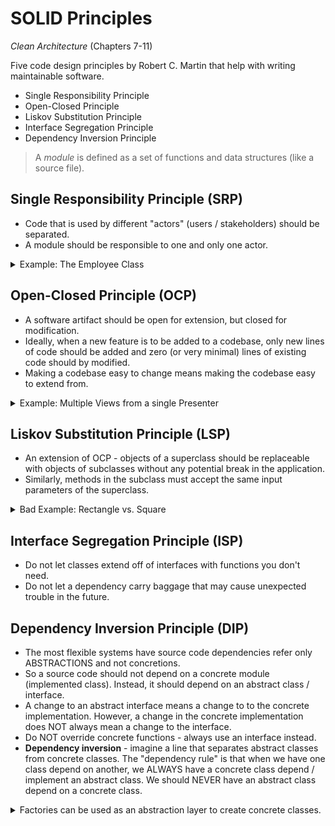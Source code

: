 # SOLID Principles

*Clean Architecture* (Chapters 7-11)

Five code design principles by Robert C. Martin that help with writing maintainable software.

- Single Responsibility Principle
- Open-Closed Principle
- Liskov Substitution Principle
- Interface Segregation Principle
- Dependency Inversion Principle

> A *module* is defined as a set of functions and data structures (like a source file).

## Single Responsibility Principle (SRP)

- Code that is used by different "actors" (users / stakeholders) should be separated.
- A module should be responsible to one and only one actor.

<details>
    <summary>
        Example: The Employee Class
    </summary>
    Imagine if we had an Employee class and inside it we had attributes / methods for calculating pay and logging overtime hours. If `overtimeHours()` is used by the COO, the CFO uses the `calculatePay()` method. Now since `calculatePay()` depends on `overtimeHours()`, if we change the behavior of logging overtime hours, it will affect pay results.

    This is a source of complexity and unclean architecture! We have two groups in the company that are potentially changing the same files for different reasons. And we also risk merge conflicts where both parties don't have full context of why & how the other party is changing code.

    Solution:
    Instead, use a "Delegate" class. This class doesn't contain much code, but instead delegates logic to other supporting classes.
    For instance, instead of `calculatePay()` residing in the Employee class, instead have it reside in the `PayCalculator` class. The logic for logging hours can then reside in an `HourReporter` class. The Employee class can retain it's `getPay()` and `reportHour()` methods, but these methods will have no logic and instead call methods from the other classes.

    Now, changes to this workflow are segmented. One change by one party will not affect the other. Changing the pay logic will not affect the overtime logging logic. And now it's clear who owns what: the CFO owns `PayCalculator` while the COO owns `HourReporter`.
</details>

## Open-Closed Principle (OCP)

- A software artifact should be open for extension, but closed for modification.
- Ideally, when a new feature is to be added to a codebase, only new lines of code should be added and zero (or very minimal) lines of existing code should by modified.
- Making a codebase easy to change means making the codebase easy to extend from.

<details>
    <summary>
        Example: Multiple Views from a single Presenter
    </summary>
    Let's say we're building a web application and our first users are desktop users and mobile users. To simplify our codeflow, we could have a `WebsiteView` and a `MobileView` that both display contents based on their respective viewport. Both of these classes should be implementations of an abstract class called `View`. We can then have a `Presenter` class which contains an instance of the abstract `View` class (doesn't matter which View class) and simply calls `View.display()`.

    Now, let's say we needed a way to render our data onto printed paper in a neat way. It would be easy to *extend* our current codebase by adding a `PrintedPaperView`. With this new class, the other 3 classes (WebsiteView, MobileView, and Presenter) don't change at all - we just have to a provide the `Presenter` with this `PrintedPaperView` class as input and it will call `View.display()` as usual.
</details>

## Liskov Substitution Principle (LSP)

- An extension of OCP - objects of a superclass should be replaceable with objects of subclasses without any potential break in the application.
- Similarly, methods in the subclass must accept the same input parameters of the superclass.

<details>
    <summary>
        Bad Example: Rectangle vs. Square
    </summary>
    Imagine if you have an abstract Rectangle class (with width and heigh attributes). A Square class can extend from this Rectangle class to re-use functionalities. However, a user of this class takes in a Rectangle class as input.
    The problem here is that the user does not know if it's using a Rectangle or using a Square. And because of that, the user doesn't know that if it's using a Square, the width and height must always be equal and change together!
    This makes it more complex because now a developer has to keep this edge case in mind! This is NOT a "substituable" interface type.
</details>

## Interface Segregation Principle (ISP)

- Do not let classes extend off of interfaces with functions you don't need.
- Do not let a dependency carry baggage that may cause unexpected trouble in the future.

## Dependency Inversion Principle (DIP)

- The most flexible systems have source code dependencies refer only ABSTRACTIONS and not concretions.
- So a source code should not depend on a concrete module (implemented class). Instead, it should depend on an abstract class / interface.
- A change to an abstract interface means a change to to the concrete implementation. However, a change in the concrete implementation does NOT always mean a change to the interface.
- Do NOT override concrete functions - always use an interface instead.
- **Dependency inversion** - imagine a line that separates abstract classes from concrete classes. The "dependency rule" is that when we have one class depend on another, we ALWAYS have a concrete class depend / implement an abstract class. We should NEVER have an abstract class depend on a concrete class.

<details>
    <summary>
        Factories can be used as an abstraction layer to create concrete classes.
    </summary>
    For instance, an Application can refer to a ServiceFactory (abstract). A ServiceFactoryImpl implements it to create a Service class. So the Application only needs to refer to the ServiceFactory and Service classes, it does not need to know about the FactoryImpl or the ConcreteServiceImpl. All the high level business rules are in abstract layers and are separated from the concrete layers. Dependency inversion!
</details>
